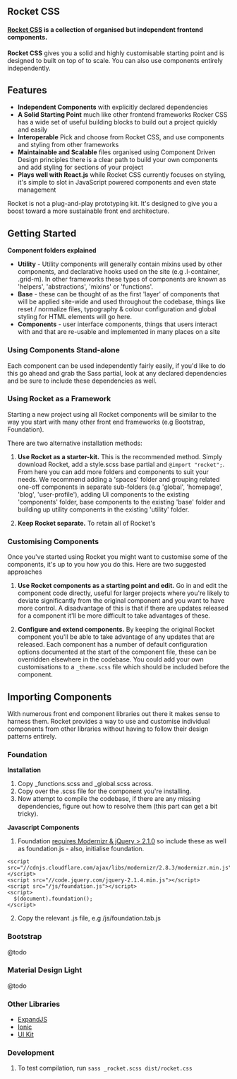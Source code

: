 Rocket CSS
----------

#### [Rocket CSS](https://github.com/hedleysmith/rocketcss) is a collection of organised but independent frontend components.

__Rocket CSS__ gives you a solid and highly customisable starting point and is designed to built on top of to scale. You can also use components entirely independently.

## Features

* __Independent Components__ with explicitly declared dependencies
* __A Solid Starting Point__ much like other frontend frameworks Rocker CSS has a wide set of useful building blocks to build out a project quickly and easily
* __Interoperable__ Pick and choose from Rocket CSS, and use components and styling from other frameworks
* __Maintainable and Scalable__ files organised using Component Driven Design principles there is a clear path to build your own components and add styling for sections of your project
* __Plays well with React.js__ while Rocket CSS currently focuses on styling, it's simple to slot in JavaScript powered components and even state management

Rocket is not a plug-and-play prototyping kit. It's designed to give you a boost toward a more sustainable front end architecture.

## Getting Started

__Component folders explained__

* __Utility__ - Utility components will generally contain mixins used by other components, and declarative hooks used on the site (e.g .l-container, .grid-m). In other frameworks these types of components are known as 'helpers', 'abstractions', 'mixins' or 'functions'.
* __Base__ - these can be thought of as the first 'layer' of components that will be applied site-wide and used throughout the codebase, things like reset / normalize files, typography & colour configuration and global styling for HTML elements will go here.
* __Components__ - user interface components, things that users interact with and that are re-usable and implemented in many places on a site

### Using Components Stand-alone

Each component can be used independently fairly easily, if you'd like to do this go ahead and grab the Sass partial, look at any declared dependencies and be sure to include these dependencies as well.

### Using Rocket as a Framework

Starting a new project using all Rocket components will be similar to the way you start with many other front end frameworks (e.g Bootstrap, Foundation).

There are two alternative installation methods:

1. __Use Rocket as a starter-kit.__ This is the recommended method. Simply download Rocket, add a style.scss base partial and ```@import "rocket";```. From here you can add more folders and components to suit your needs. We recommend adding a 'spaces' folder and grouping related one-off components in separate sub-folders (e.g 'global', 'homepage', 'blog', 'user-profile'), adding UI components to the existing 'components' folder, base components to the existing 'base' folder and building up utility components in the existing 'utility' folder.

2. __Keep Rocket separate.__ To retain all of Rocket's

### Customising Components

Once you've started using Rocket you might want to customise some of the components, it's up to you how you do this. Here are two suggested approaches

1) __Use Rocket components as a starting point and edit.__ Go in and edit the component code directly, useful for larger projects where you're likely to deviate significantly from the original component and you want to have more control. A disadvantage of this is that if there are updates released for a component it'll be more difficult to take advantages of these.

2) __Configure and extend components.__ By keeping the original Rocket component you'll be able to take advantage of any updates that are released. Each component has a number of default configuration options documented at the start of the component file, these can be overridden elsewhere in the codebase. You could add your own customisations to a `_theme.scss` file which should be included before the component.

## Importing Components

With numerous front end component libraries out there it makes sense to harness them. Rocket provides a way to use and customise individual components from other libraries without having to follow their design patterns entirely.

### Foundation

__Installation__

1. Copy _functions.scss and _global.scss across.
2. Copy over the .scss file for the component you're installing.
3. Now attempt to compile the codebase, if there are any missing dependencies, figure out how to resolve them (this part can get a bit tricky).

__Javascript Components__

1. Foundation [requires Modernizr & jQuery > 2.1.0](http://foundation.zurb.com/docs/javascript.html) so include these as well as foundation.js - also, initialise foundation.

```
<script src="//cdnjs.cloudflare.com/ajax/libs/modernizr/2.8.3/modernizr.min.js"></script>
<script src="//code.jquery.com/jquery-2.1.4.min.js"></script>
<script src="/js/foundation.js"></script>
<script>
  $(document).foundation();
</script>
```

2. Copy the relevant .js file, e.g /js/foundation.tab.js

### Bootstrap

@todo

### Material Design Light

@todo

### Other Libraries

* [ExpandJS](http://expandjs.com/)
* [Ionic](http://ionicframework.com/docs/components)
* [UI Kit](https://github.com/uikit/uikit)

### Development

1. To test compilation, run ```sass _rocket.scss dist/rocket.css```
